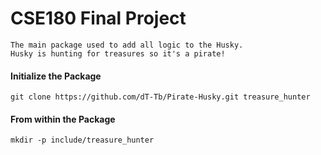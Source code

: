 # CSE180 Final Project
    The main package used to add all logic to the Husky.
    Husky is hunting for treasures so it's a pirate!
    
#### Initialize the Package
    git clone https://github.com/dT-Tb/Pirate-Husky.git treasure_hunter
    
#### From within the Package
    mkdir -p include/treasure_hunter
